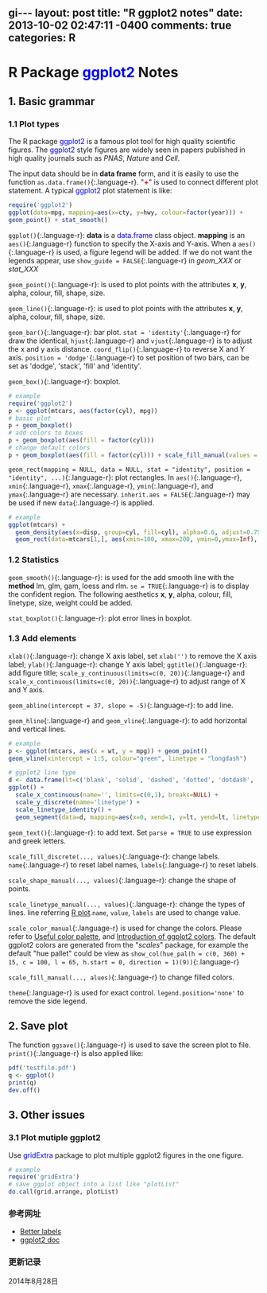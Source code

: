 gi---
layout: post
title: "R ggplot2 notes"
date: 2013-10-02 02:47:11 -0400
comments: true
categories: R
---

# R Package <span style="color: blue">ggplot2</span> Notes #

## 1. Basic grammar ##

### 1.1 Plot types ###

The R package <span style="color: blue">ggplot2</span> is a famous plot tool for high quality scientific figures. The <span style="color: blue">ggplot2</span> style figures are widely seen in papers published in high quality journals such as *PNAS*, *Nature* and *Cell*.

The input data should be in **data frame** form, and it is easily to use the function `as.data.frame()`{:.language-r}. "<span style="color:red">**+**</span>" is used to connect different plot statement. A typical <span style="color: blue">ggplot2</span> plot statement is like:

<!--more-->

~~~ r
require('ggplot2')
ggplot(data=mpg, mapping=aes(x=cty, y=hwy, colour=factor(year))) +
geom_point() + stat_smooth()
~~~
`ggplot()`{:.language-r}: **data** is a <span style="color:blue">data.frame</span> class object. **mapping** is an `aes()`{:.language-r} function to specify the X-axis and Y-axis. When a `aes()`{:.language-r} is used, a figure legend will be added. If we do not want the legends appear, use `show_guide = FALSE`{:.language-r} in *geom_XXX* or *stat_XXX*

`geom_point()`{:.language-r}: is used to plot points with the attributes **x**, **y**, alpha, colour, fill, shape, size.

`geom_line()`{:.language-r}: is used to plot points with the attributes **x**, **y**, alpha, colour, fill, shape, size.

`geom_bar()`{:.language-r}: bar plot. `stat = 'identity'`{:.language-r} for draw the identical, `hjust`{:.language-r} and `vjust`{:.language-r} is to adjust the x and y axis distance. `coord_flip()`{:.language-r} to reverse X and Y axis. `position = 'dodge'`{:.language-r} to set position of two bars, can be set as 'dodge', 'stack', 'fill' and 'identity'.

`geom_box()`{:.language-r}: boxplot.

~~~ r
# example
require('ggplot2')
p <- ggplot(mtcars, aes(factor(cyl), mpg))
# basic plot
p + geom_boxplot()
# add colors to boxes
p + geom_boxplot(aes(fill = factor(cyl)))
# change default colors
p + geom_boxplot(aes(fill = factor(cyl))) + scale_fill_manual(values = c('red', 'green', 'blue'))
~~~
`geom_rect(mapping = NULL, data = NULL, stat = "identity", position = "identity", ...)`{:.language-r}: plot rectangles. 
In `aes()`{:.language-r}, `xmin`{:.language-r}, `xmax`{:.language-r}, `ymin`{:.language-r}, and `ymax`{:.language-r} are necessary. 
`inherit.aes = FALSE`{:.language-r} may be used if new `data`{:.language-r} is applied.

~~~ r
# example
ggplot(mtcars) +
  geom_density(aes(x=disp, group=cyl, fill=cyl), alpha=0.6, adjust=0.75) + 
  geom_rect(data=mtcars[1,], aes(xmin=100, xmax=200, ymin=0,ymax=Inf), fill="red", alpha=0.2)
~~~

### 1.2 Statistics ###

`geom_smooth()`{:.language-r}: is used for the add smooth line with the **method** lm, glm, gam, loess and rlm. `se = TRUE`{:.language-r} is to display the confident region. The following aesthetics **x**, **y**, alpha, colour, fill, linetype, size, weight could be added.

`stat_boxplot()`{:.language-r}: plot error lines in boxplot.

### 1.3 Add elements ###

`xlab()`{:.language-r}: change X axis label, set `xlab('')` to remove the X axis label; `ylab()`{:.language-r}: change Y axis label; `ggtitle()`{:.language-r}: add figure title; `scale_y_continuous(limits=c(0, 20))`{:.language-r} and `scale_x_continuous(limits=c(0, 20))`{:.language-r} to adjust range of X and Y axis.

`geom_abline(intercept = 37, slope = -5)`{:.language-r}: to add line.

`geom_hline`{:.language-r} and `geom_vline`{:.language-r}: to add horizontal and vertical lines.

~~~ r
# example 
p <- ggplot(mtcars, aes(x = wt, y = mpg)) + geom_point()
geom_vline(xintercept = 1:5, colour="green", linetype = "longdash")
~~~

~~~ r
# ggplot2 line type
d <- data.frame(lt=c('blank', 'solid', 'dashed', 'dotted', 'dotdash', 'longdash', 'twodash', '1F', 'F1', '4C88C488', '12345678'))
ggplot() +
  scale_x_continuous(name='', limits=c(0,1), breaks=NULL) +
  scale_y_discrete(name='linetype') +
  scale_linetype_identity() +
  geom_segment(data=d, mapping=aes(x=0, xend=1, y=lt, yend=lt, linetype=lt))
~~~

`geom_text()`{:.language-r}: to add text. Set `parse = TRUE` to use expression and greek letters.

`scale_fill_discrete(..., values)`{:.language-r}: change labels. `name`{:.language-r} to reset label names, `labels`{:.language-r} to reset labels.

`scale_shape_manual(..., values)`{:.language-r}: change the shape of points.

`scale_linetype_manual(..., values)`{:.language-r}: change the types of lines. line referring [R plot](http://www.cookbook-r.com/Graphs/Shapes_and_line_types/).`name`, `value`, `labels` are used to change value.

`scale_color_manual`{:.language-r} is used for change the colors. Please refer to [Useful color palette](http://www.cookbook-r.com/Graphs/Colors_(ggplot2)/), and [Introduction of ggplot2 colors](http://blog.ggplot2.org/post/24607351280/choosing-colour-palettes-part-ii-educated-choices). The default ggplot2 colors are generated from the "*scales*" package, for example the default "hue pallet" could be view as `show_col(hue_pal(h = c(0, 360) + 15, c = 100, l = 65, h.start = 0, direction = 1)(9))`{:.language-r}

`scale_fill_manual(..., alues)`{:.language-r} to change filled colors.

`theme`{:.language-r} is used for exact control. `legend.position='none'` to remove the side legend.

## 2. Save plot ##

The function `ggsave()`{:.language-r} is used to save the screen plot to file. `print()`{:.language-r} is also applied like:

~~~r
pdf('testfile.pdf')
q <- ggplot()
print(q)
dev.off()
~~~

## 3. Other issues ###

### 3.1 Plot mutiple ggplot2 ###

Use <span style="color: blue">gridExtra</span> package to plot multiple ggplot2 figures in the one figure. 

~~~ r
# example
require('gridExtra')
# save ggplot object into a list like "plotList"
do.call(grid.arrange, plotList)
~~~

### <a id="Ref">参考网址</a> ###

* [Better labels](http://directlabels.r-forge.r-project.org/examples.html)
* [ggplot2 doc](http://docs.ggplot2.org/current/)

### 更新记录 ###

2014年8月28日
